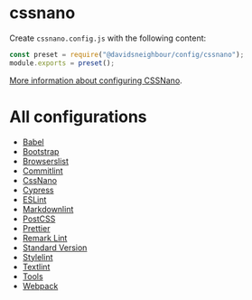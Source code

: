# cssnano

Create `cssnano.config.js` with the following content:

```js
const preset = require("@davidsneighbour/config/cssnano");
module.exports = preset();
```

[More information about configuring CSSNano](https://cssnano.co/docs/config-file).

# All configurations

- [Babel](/davidsneighbour/configurations/tree/main/packages/babel-config)
- [Bootstrap](/davidsneighbour/configurations/tree/main/packages/bootstrap-config)
- [Browserslist](/davidsneighbour/configurations/tree/main/packages/browserslist-config)
- [Commitlint](/davidsneighbour/configurations/tree/main/packages/commitlint-config)
- [CssNano](/davidsneighbour/configurations/tree/main/packages/cssnano-config)
- [Cypress](/davidsneighbour/configurations/tree/main/packages/cypress-config)
- [ESLint](/davidsneighbour/configurations/tree/main/packages/eslint-config)
- [Markdownlint](/davidsneighbour/configurations/tree/main/packages/markdownlint-config)
- [PostCSS](/davidsneighbour/configurations/tree/main/packages/postcss-config)
- [Prettier](/davidsneighbour/configurations/tree/main/packages/prettier-config)
- [Remark Lint](/davidsneighbour/configurations/tree/main/packages/remark-config)
- [Standard Version](/davidsneighbour/configurations/tree/main/packages/standard-version-config)
- [Stylelint](/davidsneighbour/configurations/tree/main/packages/stylelint-config)
- [Textlint](/davidsneighbour/configurations/tree/main/packages/textlint-config)
- [Tools](/davidsneighbour/configurations/tree/main/packages/tools)
- [Webpack](/davidsneighbour/configurations/tree/main/packages/webpack-config)
